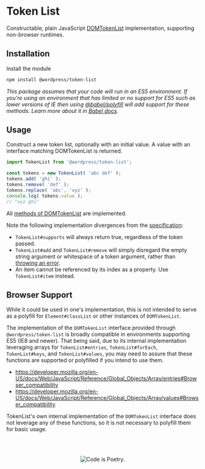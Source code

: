 # Token List

Constructable, plain JavaScript [DOMTokenList](https://developer.mozilla.org/en-US/docs/Web/API/DOMTokenList) implementation, supporting non-browser runtimes.

## Installation

Install the module

```bash
npm install @wordpress/token-list
```

_This package assumes that your code will run in an ES5 environment. If you're using an environment that has limited or no support for ES5 such as lower versions of IE then using [@babel/polyfill](https://babeljs.io/docs/en/next/babel-polyfill) will add support for these methods. Learn more about it in [Babel docs](https://babeljs.io/docs/en/next/caveats)._

## Usage

Construct a new token list, optionally with an initial value. A value with an interface matching DOMTokenList is returned.

```js
import TokenList from '@wordpress/token-list';

const tokens = new TokenList( 'abc def' );
tokens.add( 'ghi' );
tokens.remove( 'def' );
tokens.replace( 'abc', 'xyz' );
console.log( tokens.value );
// "xyz ghi"
```

All [methods of DOMTokenList](https://developer.mozilla.org/en-US/docs/Web/API/DOMTokenList#Methods) are implemented.

Note the following implementation divergences from the [specification](https://dom.spec.whatwg.org/#domtokenlist):

- `TokenList#supports` will always return true, regardless of the token passed.
- `TokenList#add` and `TokenList#remove` will simply disregard the empty string argument or whitespace of a token argument, rather than [throwing an error](https://dom.spec.whatwg.org/#dom-domtokenlist-add).
- An item cannot be referenced by its index as a property. Use `TokenList#item` instead.

## Browser Support

While it could be used in one's implementation, this is not intended to serve as a polyfill for `Element#classList` or other instances of `DOMTokenList`.

The implementation of the `DOMTokenList` interface provided through `@wordpress/token-list` is broadly compatible in environments supporting ES5 (IE8 and newer). That being said, due to its internal implementation leveraging arrays for `TokenList#entries`, `TokenList#forEach`, `TokenList#keys`, and `TokenList#values`, you may need to assure that these functions are supported or polyfilled if you intend to use them.

- https://developer.mozilla.org/en-US/docs/Web/JavaScript/Reference/Global_Objects/Array/entries#Browser_compatibility
- https://developer.mozilla.org/en-US/docs/Web/JavaScript/Reference/Global_Objects/Array/values#Browser_compatibility

TokenList's own internal implementation of the `DOMTokenList` interface does not leverage any of these functions, so it is not necessary to polyfill them for basic usage.

<br/><br/><p align="center"><img src="https://s.w.org/style/images/codeispoetry.png?1" alt="Code is Poetry." /></p>
